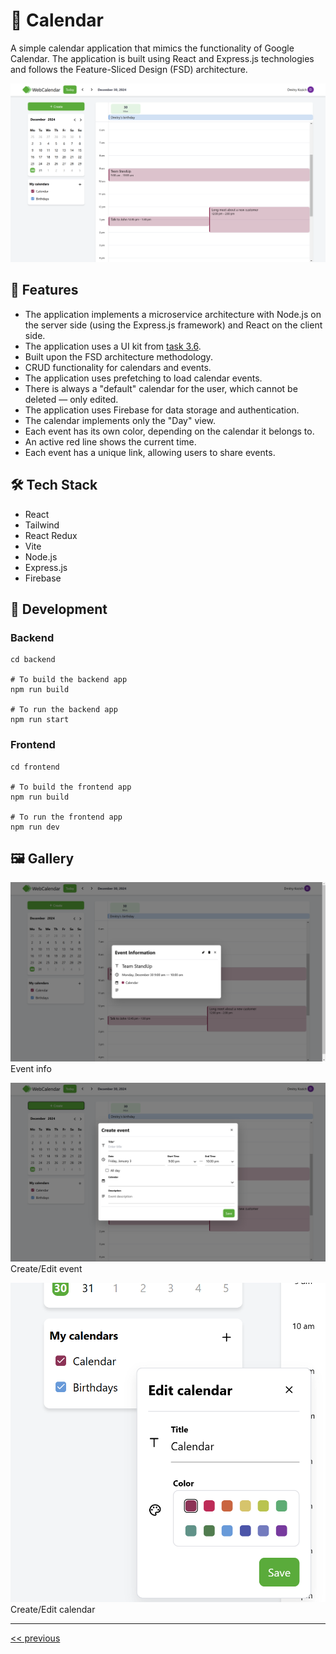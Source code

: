 # 🚀 Calendar

A simple calendar application that mimics the functionality of Google Calendar. The application is built using React and Express.js technologies and follows the Feature-Sliced Design (FSD) architecture.

![Calenda](./resources/calendar-app-ui.png)

## 🌟 Features

- The application implements a microservice architecture with Node.js on the server side (using the Express.js framework) and React on the client side.
- The application uses a UI kit from [task 3.6](https://github.com/DzmityKozich/courses-react/tree/main/task-3.6).
- Built upon the FSD architecture methodology.
- CRUD functionality for calendars and events.
- The application uses prefetching to load calendar events.
- There is always a "default" calendar for the user, which cannot be deleted — only edited.
- The application uses Firebase for data storage and authentication.
- The calendar implements only the "Day" view.
- Each event has its own color, depending on the calendar it belongs to.
- An active red line shows the current time.
- Each event has a unique link, allowing users to share events.

## 🛠️ Tech Stack

- React
- Tailwind
- React Redux
- Vite
- Node.js
- Express.js
- Firebase

## 🦾 Development

### Backend

```
cd backend

# To build the backend app
npm run build

# To run the backend app
npm run start
```

### Frontend

```
cd frontend

# To build the frontend app
npm run build

# To run the frontend app
npm run dev
```

## 🖼️ Gallery

![Event info](./resources/event-info.png)
Event info

![Create/Edit event](./resources/create-edit-event.png)
Create/Edit event

![Create/Edit calendar](./resources/create-edit-calendar.png)
Create/Edit calendar

---

[<< previous](https://github.com/DzmityKozich/courses-react/tree/main/task-3.8)
